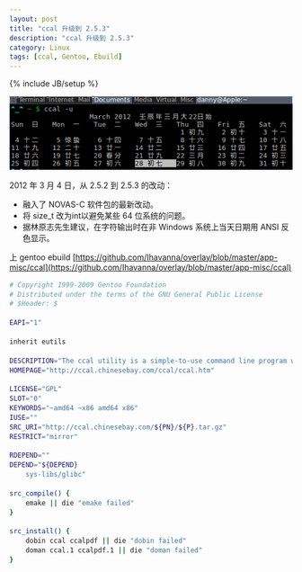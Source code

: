 ```yaml
---
layout: post
title: "ccal 升级到 2.5.3"
description: "ccal 升级到 2.5.3"
category: Linux
tags: [ccal, Gentoo, Ebuild]
---
```

{% include JB/setup %}

![Ccal](/assets/images/2012/03/ccal.png "ccal")

2012 年 3 月 4 日，从 2.5.2 到 2.5.3 的改动：

- 融入了 NOVAS-C 软件包的最新改动。
- 将 size_t 改为int以避免某些 64 位系统的问题。
- 据林原志先生建议，在字符输出时在非 Windows 系统上当天日期用 ANSI 反色显示。

上 gentoo ebuild [https://github.com/Ihavanna/overlay/blob/master/app-misc/ccal](https://github.com/Ihavanna/overlay/blob/master/app-misc/ccal)

<!-- more -->

```bash
# Copyright 1999-2009 Gentoo Foundation
# Distributed under the terms of the GNU General Public License
# $Header: $
 
EAPI="1"
 
inherit eutils
 
DESCRIPTION="The ccal utility is a simple-to-use command line program which writes a Gregorian calendar together with Chinese calendar to standard output."
HOMEPAGE="http://ccal.chinesebay.com/ccal/ccal.htm"
 
LICENSE="GPL"
SLOT="0"
KEYWORDS="~amd64 ~x86 amd64 x86"
IUSE=""
SRC_URI="http://ccal.chinesebay.com/${PN}/${P}.tar.gz"
RESTRICT="mirror"
 
RDEPEND=""
DEPEND="${DEPEND}
    sys-libs/glibc"
 
src_compile() {
    emake || die "emake failed"
}
 
src_install() {
    dobin ccal ccalpdf || die "dobin failed"
    doman ccal.1 ccalpdf.1 || die "doman failed"
}
```
